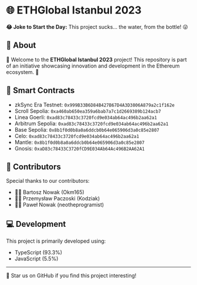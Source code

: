 # 🌐 ETHGlobal Istanbul 2023

**😂 Joke to Start the Day:** This project sucks... the water, from the bottle! 😜

## 📖 About

👋 Welcome to the **ETHGlobal Istanbul 2023** project! This repository is part of an initiative showcasing innovation and development in the Ethereum ecosystem. 🚀

## 🔗 Smart Contracts

- zkSync Era Testnet: `0x999B33B6D84B427B67D4A3D3806A879a2c1f162e`
- Scroll Sepolia: `0xa460ab650ea359a6bab7a7c1d2669389b124acb7`
- Linea Goerli: `0xad83c78433c3720fcd9e034ab64ac496b2aa62a1`
- Arbitrum Sepolia: `0xad83c78433c3720fcd9e034ab64ac496b2aa62a1`
- Base Sepolia: `0x8b1f0d0b8a0a6ddcb0b64e065906d3a0c85e2807`
- Celo: `0xad83c78433c3720fcd9e034ab64ac496b2aa62a1`
- Mantle: `0x8b1f0d0b8a0a6ddcb0b64e065906d3a0c85e2807`
- Gnosis: `0xaD83c78433C3720fCD9E034Ab64Ac496B2AA62A1`

## 👥 Contributors

Special thanks to our contributors:

- 🧑‍💻 Bartosz Nowak (Okm165)
- 🧑‍💻 Przemysław Paczoski (Kodziak)
- 🧑‍💻 Paweł Nowak (neotheprogramist)

## 💻 Development

This project is primarily developed using:

- TypeScript (93.3%)
- JavaScript (5.5%)

---

🌟 Star us on GitHub if you find this project interesting!
